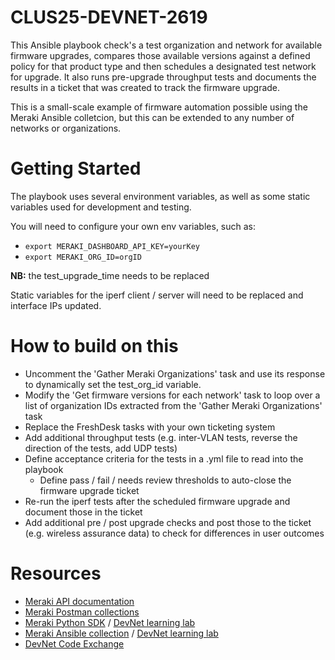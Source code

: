 # CLUS25-DEVNET-2619

This Ansible playbook check's a test organization and network for available firmware upgrades, compares those available versions against a defined policy for that product type and then schedules a designated test network for upgrade. It also runs pre-upgrade throughput tests and documents the results in a ticket that was created to track the firmware upgrade.

This is a small-scale example of firmware automation possible using the Meraki Ansible colletcion, but this can be extended to any number of networks or organizations.

# Getting Started

The playbook uses several environment variables, as well as some static variables used for development and testing.

You will need to configure your own env variables, such as:
*  `export MERAKI_DASHBOARD_API_KEY=yourKey`
*  `export MERAKI_ORG_ID=orgID`

**NB:** the test_upgrade_time needs to be replaced

Static variables for the iperf client / server will need to be replaced and interface IPs updated.

# How to build on this

* Uncomment the 'Gather Meraki Organizations' task and use its response to dynamically set the test_org_id variable.
* Modify the 'Get firmware versions for each network' task to loop over a list of organization IDs extracted from the 'Gather Meraki Organizations' task
* Replace the FreshDesk tasks with your own ticketing system
* Add additional throughput tests (e.g. inter-VLAN tests, reverse the direction of the tests, add UDP tests)
* Define acceptance criteria for the tests in a .yml file to read into the playbook
  * Define pass / fail / needs review thresholds to auto-close the firmware upgrade ticket
* Re-run the iperf tests after the scheduled firmware upgrade and document those in the ticket
* Add additional pre / post upgrade checks and post those to the ticket (e.g. wireless assurance data) to check for differences in user outcomes


# Resources
* [Meraki API documentation](https://developer.cisco.com/meraki/api-v1/)
* [Meraki Postman collections](https://www.postman.com/meraki-api?tab=collections)
* [Meraki Python SDK](https://github.com/meraki/dashboard-api-python) / [DevNet learning lab](https://developer.cisco.com/learning/modules/intro-meraki-python-sdk/)
* [Meraki Ansible collection](https://docs.ansible.com/ansible/latest/collections/cisco/meraki/index.html) / [DevNet learning lab](https://developer.cisco.com/learning/labs/meraki-dashboard-ansible/introduction/)
* [DevNet Code Exchange](https://developer.cisco.com/codeexchange/search/?products=Meraki)
